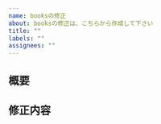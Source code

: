 ```yaml
---
name: booksの修正
about: booksの修正は、こちらから作成して下さい
title: ""
labels: ""
assignees: ""
---
```


## 概要

## 修正内容
